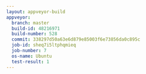 ```yaml
---
layout: appveyor-build
appveyor:
  branch: master
  build-id: 48216971
  build-number: 528
  commit: 338297d50a63e6d879e85003f6e73856da0c895c
  job-id: sheq7i5ltphqmieq
  job-number: 7
  os-name: Ubuntu
  test-result: 1
---
```

